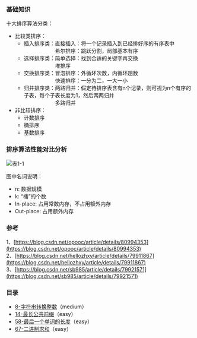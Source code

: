 ### 基础知识

十大排序算法分类：
- 比较类排序：
	- 插入排序类：直接插入：将一个记录插入到已经排好序的有序表中<br>
	　　　　　　希尔排序：跳跃分割，局部基本有序<br>
	- 选择排序类：简单选择：找到合适的关键字再交换<br>
	　　　　　　堆排序<br>
	- 交换排序类：冒泡排序：外循环次数，内循环趟数<br>
	　　　　　　快速排序：一分为二，一大一小<br>
	- 归并排序类：两路归并：假定待排序表含有n个记录，则可视为n个有序的子表，每个子表长度为1，然后两两归并<br>
	　　　　　　多路归并
- 非比较排序：
	- 计数排序
	- 桶排序
	- 基数排序

### 排序算法性能对比分析

![表1-1](https://i.imgur.com/m6zKDEI.png)

图中名词说明：<br>
- n: 数据规模<br>
- k: “桶”的个数<br>
- In-place: 占用常数内存，不占用额外内存<br>
- Out-place: 占用额外内存
    
### 参考
1、[https://blog.csdn.net/opooc/article/details/80994353](https://blog.csdn.net/opooc/article/details/80994353)<br>
2、[https://blog.csdn.net/hellozhxy/article/details/79911867](https://blog.csdn.net/hellozhxy/article/details/79911867)<br>
3、[https://blog.csdn.net/sb985/article/details/79921571](https://blog.csdn.net/sb985/article/details/79921571)<br>

### 目录

- [8-字符串转换整数](http://uee.me/aX95f)（medium）
- [14-最长公共前缀](http://uee.me/aX95g)（easy）
- [58-最后一个单词的长度](http://uee.me/aX95h)（easy）
- [67-二进制求和](http://uee.me/aX95j)（easy）

